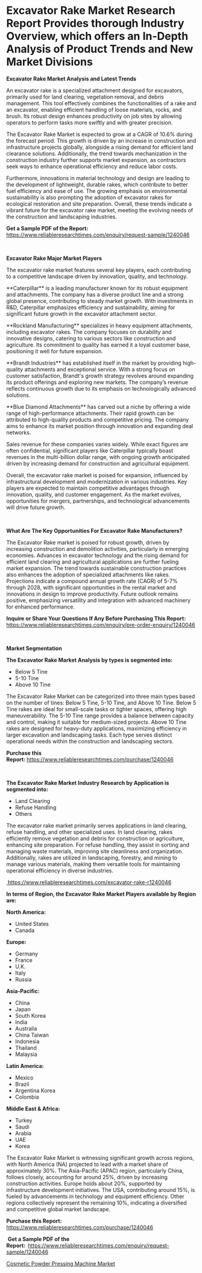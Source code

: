 <p><h1>Excavator Rake Market Research Report Provides thorough Industry Overview, which offers an In-Depth Analysis of Product Trends and New Market Divisions</h1></p><p><strong>Excavator Rake Market Analysis and Latest Trends</strong></p>
<p><p>An excavator rake is a specialized attachment designed for excavators, primarily used for land clearing, vegetation removal, and debris management. This tool effectively combines the functionalities of a rake and an excavator, enabling efficient handling of loose materials, rocks, and brush. Its robust design enhances productivity on job sites by allowing operators to perform tasks more swiftly and with greater precision.</p><p>The Excavator Rake Market is expected to grow at a CAGR of 10.6% during the forecast period. This growth is driven by an increase in construction and infrastructure projects globally, alongside a rising demand for efficient land clearance solutions. Additionally, the trend towards mechanization in the construction industry further supports market expansion, as contractors seek ways to enhance operational efficiency and reduce labor costs.</p><p>Furthermore, innovations in material technology and design are leading to the development of lightweight, durable rakes, which contribute to better fuel efficiency and ease of use. The growing emphasis on environmental sustainability is also prompting the adoption of excavator rakes for ecological restoration and site preparation. Overall, these trends indicate a vibrant future for the excavator rake market, meeting the evolving needs of the construction and landscaping industries.</p></p>
<p><strong>Get a Sample PDF of the Report:&nbsp;</strong> <a href="https://www.reliableresearchtimes.com/enquiry/request-sample/1240046?utm_campaign=2139&utm_medium=2&utm_source=Github&utm_content=ia&utm_term=22022025&utm_id=excavator-rake">https://www.reliableresearchtimes.com/enquiry/request-sample/1240046</a></p>
<p>&nbsp;</p>
<p><strong>Excavator Rake Major Market Players</strong></p>
<p><p>The excavator rake market features several key players, each contributing to a competitive landscape driven by innovation, quality, and technology.</p><p>**Caterpillar** is a leading manufacturer known for its robust equipment and attachments. The company has a diverse product line and a strong global presence, contributing to steady market growth. With investments in R&D, Caterpillar emphasizes efficiency and sustainability, aiming for significant future growth in the excavator attachment sector.</p><p>**Rockland Manufacturing** specializes in heavy equipment attachments, including excavator rakes. The company focuses on durability and innovative designs, catering to various sectors like construction and agriculture. Its commitment to quality has earned it a loyal customer base, positioning it well for future expansion.</p><p>**Brandt Industries** has established itself in the market by providing high-quality attachments and exceptional service. With a strong focus on customer satisfaction, Brandt's growth strategy revolves around expanding its product offerings and exploring new markets. The company’s revenue reflects continuous growth due to its emphasis on technologically advanced solutions.</p><p>**Blue Diamond Attachments** has carved out a niche by offering a wide range of high-performance attachments. Their rapid growth can be attributed to high-quality products and competitive pricing. The company aims to enhance its market position through innovation and expanding deal networks.</p><p>Sales revenue for these companies varies widely. While exact figures are often confidential, significant players like Caterpillar typically boast revenues in the multi-billion dollar range, with ongoing growth anticipated driven by increasing demand for construction and agricultural equipment.</p><p>Overall, the excavator rake market is poised for expansion, influenced by infrastructural development and modernization in various industries. Key players are expected to maintain competitive advantages through innovation, quality, and customer engagement. As the market evolves, opportunities for mergers, partnerships, and technological advancements will drive future growth.</p></p>
<p>&nbsp;</p>
<p><strong>What Are The Key Opportunities For Excavator Rake Manufacturers?</strong></p>
<p><p>The Excavator Rake market is poised for robust growth, driven by increasing construction and demolition activities, particularly in emerging economies. Advances in excavator technology and the rising demand for efficient land clearing and agricultural applications are further fueling market expansion. The trend towards sustainable construction practices also enhances the adoption of specialized attachments like rakes. Projections indicate a compound annual growth rate (CAGR) of 5-7% through 2028, with significant opportunities in the rental market and innovations in design to improve productivity. Future outlook remains positive, emphasizing versatility and integration with advanced machinery for enhanced performance.</p></p>
<p><strong>Inquire or Share Your Questions If Any Before Purchasing This Report:</strong> <a href="https://www.reliableresearchtimes.com/enquiry/pre-order-enquiry/1240046?utm_campaign=2139&utm_medium=2&utm_source=Github&utm_content=ia&utm_term=22022025&utm_id=excavator-rake">https://www.reliableresearchtimes.com/enquiry/pre-order-enquiry/1240046</a></p>
<p>&nbsp;</p>
<p><strong>Market Segmentation</strong></p>
<p><strong>The Excavator Rake Market Analysis by types is segmented into:</strong></p>
<p><ul><li>Below 5 Tine</li><li>5-10 Tine</li><li>Above 10 Tine</li></ul></p>
<p><p>The Excavator Rake Market can be categorized into three main types based on the number of tines: Below 5 Tine, 5-10 Tine, and Above 10 Tine. Below 5 Tine rakes are ideal for small-scale tasks or tighter spaces, offering high maneuverability. The 5-10 Tine range provides a balance between capacity and control, making it suitable for medium-sized projects. Above 10 Tine rakes are designed for heavy-duty applications, maximizing efficiency in larger excavation and landscaping tasks. Each type serves distinct operational needs within the construction and landscaping sectors.</p></p>
<p><strong>Purchase this Report:&nbsp;</strong><a href="https://www.reliableresearchtimes.com/purchase/1240046?utm_campaign=2139&utm_medium=2&utm_source=Github&utm_content=ia&utm_term=22022025&utm_id=excavator-rake">https://www.reliableresearchtimes.com/purchase/1240046</a></p>
<p>&nbsp;</p>
<p><strong>The Excavator Rake Market Industry Research by Application is segmented into:</strong></p>
<p><ul><li>Land Clearing</li><li>Refuse Handling</li><li>Others</li></ul></p>
<p><p>The excavator rake market primarily serves applications in land clearing, refuse handling, and other specialized uses. In land clearing, rakes efficiently remove vegetation and debris for construction or agriculture, enhancing site preparation. For refuse handling, they assist in sorting and managing waste materials, improving site cleanliness and organization. Additionally, rakes are utilized in landscaping, forestry, and mining to manage various materials, making them versatile tools for maintaining operational efficiency in diverse industries.</p></p>
<p><a href="https://www.reliableresearchtimes.com/excavator-rake-r1240046?utm_campaign=2139&utm_medium=2&utm_source=Github&utm_content=ia&utm_term=22022025&utm_id=excavator-rake">&nbsp;https://www.reliableresearchtimes.com/excavator-rake-r1240046</a></p>
<p><strong>In terms of Region, the Excavator Rake Market Players available by Region are:</strong></p>
<p>
    <p> <strong> North America: </strong>
        <ul>
            <li>United States</li>
            <li>Canada</li>
        </ul>
        </p> 
    <p> <strong> Europe: </strong>
        <ul>
            <li>Germany</li>
            <li>France</li>
            <li>U.K.</li>
            <li>Italy</li>
            <li>Russia</li>
        </ul>
        </p> 
    <p> <strong> Asia-Pacific: </strong>
        <ul>
            <li>China</li>
            <li>Japan</li>
            <li>South Korea</li>
            <li>India</li>
            <li>Australia</li>
            <li>China Taiwan</li>
            <li>Indonesia</li>
            <li>Thailand</li>
            <li>Malaysia</li>
        </ul>
        </p> 
    <p> <strong> Latin America: </strong>
        <ul>
            <li>Mexico</li>
            <li>Brazil</li>
            <li>Argentina Korea</li>
            <li>Colombia</li>
        </ul>
        </p> 
    <p> <strong> Middle East & Africa: </strong>
        <ul>
            <li>Turkey</li>
            <li>Saudi</li>
            <li>Arabia</li>
            <li>UAE</li>
            <li>Korea</li>
        </ul>
    </p>
    </p>
<p><p>The Excavator Rake Market is witnessing significant growth across regions, with North America (NA) projected to lead with a market share of approximately 30%. The Asia-Pacific (APAC) region, particularly China, follows closely, accounting for around 25%, driven by increasing construction activities. Europe holds about 20%, supported by infrastructure development initiatives. The USA, contributing around 15%, is fueled by advancements in technology and equipment efficiency. Other regions collectively represent the remaining 10%, indicating a diversified and competitive global market landscape.</p></p>
<p><strong>Purchase this Report: </strong><a href="https://www.reliableresearchtimes.com/purchase/1240046?utm_campaign=2139&utm_medium=2&utm_source=Github&utm_content=ia&utm_term=22022025&utm_id=excavator-rake">https://www.reliableresearchtimes.com/purchase/1240046</a></p>
<p>&nbsp;<strong>Get a Sample PDF of the Report:&nbsp;&nbsp;</strong><a href="https://www.reliableresearchtimes.com/enquiry/request-sample/1240046?utm_campaign=2139&utm_medium=2&utm_source=Github&utm_content=ia&utm_term=22022025&utm_id=excavator-rake">https://www.reliableresearchtimes.com/enquiry/request-sample/1240046</a></p>
<p><strong></strong></p>
<p><p><a href="https://github.com/petbigbeepjn/Market-Research-Report-List-1/blob/main/cosmetic-powder-pressing-machine-market.md?utm_campaign=2139&utm_medium=2&utm_source=Github&utm_content=ia&utm_term=22022025&utm_id=excavator-rake">Cosmetic Powder Pressing Machine Market</a></p></p>